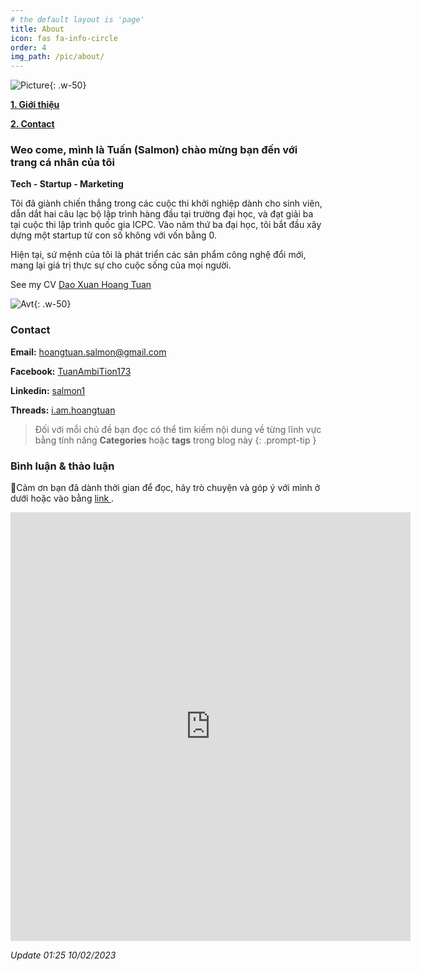 ```yaml
---
# the default layout is 'page'
title: About
icon: fas fa-info-circle
order: 4
img_path: /pic/about/
---
```


![Picture](traintsv.jpg){: .w-50}

**[1. Giới thiệu](#1)**

**[2. Contact](#2)**



<a name="1"></a>

### Weo come, mình là Tuấn (Salmon) chào mừng bạn đến với trang cá nhân của tôi

**Tech - Startup - Marketing**

Tôi đã giành chiến thắng trong các cuộc thi khởi nghiệp dành cho sinh viên, dẫn dắt hai câu lạc bộ lập trình hàng đầu tại trường đại học, và đạt giải ba tại cuộc thi lập trình quốc gia ICPC. Vào năm thứ ba đại học, tôi bắt đầu xây dựng một startup từ con số không với vốn bằng 0.

Hiện tại, sứ mệnh của tôi là phát triển các sản phẩm công nghệ đổi mới, mang lại giá trị thực sự cho cuộc sống của mọi người.

See my CV [Dao Xuan Hoang Tuan](https://drive.google.com/file/d/1LJlB3SiOBEu3K0nA-gAL367TG5WS_5rU/view?usp=sharing)

![Avt](handsome.jpg){: .w-50}

<a name="2"></a>

### Contact
**Email:** hoangtuan.salmon@gmail.com

**Facebook:** [TuanAmbiTion173](https://www.facebook.com/TuanAmbiTion173/)

**Linkedin:** [salmon1](https://www.linkedin.com/in/salmon1/)

**Threads:** [i.am.hoangtuan](https://www.threads.net/@i.am.hoangtuan)


> Đối với mỗi chủ đề bạn đọc có thể tìm kiếm nội dung về từng lĩnh vực bằng tính năng **Categories** hoặc **tags** trong blog này
{: .prompt-tip }
<!-- 
<a name="2"></a>

### Resume trẻ trâu của tôi những năm đầu ĐH

**Những thành tựu tôi đã đạt được trong 3 năm học ở IUH**

*2023*
- Đạt giải nhất tại cuộc thi khởi nghiệp đổi mới sáng tạo InnoGreenLife 2023.
- Đạt giải khuyến khích Eureka cấp trường.
- 2 bài báo accepted hội nghị YSC - Nghiên cứu khoa học trẻ IUH

*2022*
- Đạt giải ba ICPC Quốc gia 2022 (Việt Nam) (Cuộc thi lập trình danh giá nhất dành cho sinh viên các trường đại học, cao đẳng trên toàn cầu)
- Là thành viên đội tuyển tin học IUH 2021, 2022 [Trường ĐH Công Nghiệp TP.HCM (IUH)](https://iuh.edu.vn/)
- Giải khuyến khích Eureka cấp trường 2022.
- 1 bài báo accepted hội nghị YSC - Nghiên cứu khoa học trẻ IUH


**Kinh nghiệm làm việc**

- (20/03/2023 Khi là sv năm 2 - 9/2023) Data Engineer, Intern tại [Real-Time Analytics (RTA)](https://rta.vn/vi/trang-chu/)
    1. Crawl data làm giàu dữ liệu doanh nghiệp
    2. Crawl active website Việt Nam
    3. Tạo các công cụ AI Agent để hỗ trợ công việc

    *Hiện tại tôi đã tạm biệt công việc và tập trung vào mục tiêu tương lai của mình*

**Học vấn & hoạt động**

- (2021 - Now) Sinh viên năm 3 tại [Trường ĐH Công Nghiệp TP.HCM (IUH)](https://iuh.edu.vn/)
- Mentor của 2 CLB Programming lab (chuyên về Lập trình thi đấu, [Facebook Page](https://www.facebook.com/iuhcoder), [Group](https://www.facebook.com/groups/olp.iuh)) & AI club IUH - Data Innovation Lab (chuyên về Trí tuệ nhân tạo, [Facebook Page](https://www.facebook.com/aiclub.iuh), [Group](https://www.facebook.com/groups/538890610129932))
- Trợ giảng & giảng viên cho tân sinh viên
- Đã tham gia [Olympic Tin học Sinh viên Việt Nam](https://www.olp.vn/) (2021, 2022), [ICPC Quốc gia](https://www.olp.vn/gi%E1%BB%9Bi-thi%E1%BB%87u/15-n%C4%83m-icpc-vietnam) (2021, 2022), [ICPC Asia](https://icpc.global/) (2021, 2022), [Tiki hackathon](https://hackathon.tiki.vn/) 2022, [UCPC](https://www.uit.edu.vn/ban-biet-gi-ve-ucpc) 2022, [YSC](https://ysc.iuh.edu.vn/vi/) 2022, 2023 [Eureka](https://eureka.khoahoctre.com.vn/) 2022, 2023 [VNOI Cup](https://cup.vnoi.info/rule/) 2022, [Code Tour](https://codetour.org/) 2022, [Meta Hacker Cup](https://www.facebook.com/codingcompetitions/hacker-cup) 2022, [InnoGreenLife](https://startup.iuh.edu.vn/) 2023, [Startup Wheel](https://startupwheel.vn/vi/) 2023, [Summer School in Data Science](https://raw.githubusercontent.com/AppSalmon/My-certificate/main/summer_school_data_science_2023.jpg) 2023, [UIT Data Science challenge](https://dsc.uit.edu.vn/) 2023. [Vietnam Datathon](https://vietnamdatathon.com/) 2023. -->


### Bình luận & thảo luận

📍Cảm ơn bạn đã dành thời gian để đọc, hãy trò chuyện và góp ý với mình ở dưới hoặc vào bằng <a href = "https://forms.gle/ZUrzUFKadCJBAEzaA"> link </a>.

<iframe src="https://docs.google.com/forms/d/e/1FAIpQLSdYX6124QWR49d27Gu08whQH9MhDvXeW9o4KkA-kblLt4URwA/viewform?embedded=true" width="640" height="686" frameborder="0" marginheight="0" marginwidth="0">🔃Đang tải…</iframe>

*Update 01:25 10/02/2023*
